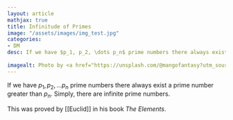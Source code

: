 ```yaml
---
layout: article
mathjax: true
title: Infinitude of Primes
image: "/assets/images/img_test.jpg"
categories:
- DM
desc: If we have $p_1, p_2, \dots p_n$ prime numbers there always exist a prime number greater than $p_n$. Simply, there are infinite prime numbers.
 
imagealt: Photo by <a href="https://unsplash.com/@mangofantasy?utm_source=unsplash&utm_medium=referral&utm_content=creditCopyText">Tim Johnson</a> on <a href="https://unsplash.com/s/photos/logic?utm_source=unsplash&utm_medium=referral&utm_content=creditCopyText">Unsplash</a>
---
```

If we have $p_1, p_2, \dots p_n$ prime numbers there always exist a prime number greater than $p_n$. Simply, there are infinite prime numbers.

This was proved by [[Euclid]] in his book *The Elements*.